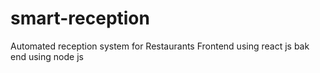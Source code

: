 # smart-reception
Automated reception system for Restaurants
Frontend using react js bak end using node js 
